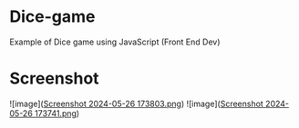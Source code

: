 # Dice-game
Example of Dice game using JavaScript (Front End Dev)

# Screenshot
![image]([Screenshot 2024-05-26 173803.png](https://github.com/akshitwakodikar/dicegame/blob/main/Screenshot%202024-05-26%20173803.png))
![image]([Screenshot 2024-05-26 173741.png](https://github.com/akshitwakodikar/dicegame/blob/main/Screenshot%202024-05-26%20173803.png))
